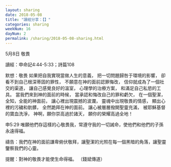```yaml
---
layout: sharing
date: 2018-05-08
title: "讀經分享：【】"
categories: sharing
weekNum: 16
dayNum: 2
permalink: /sharing/2018-05-08-sharing.html
---
```


5月8日 敬畏

讀經：申命記4:44-5:33；詩篇108

默想：敬畏
如果把自我實現當做人生的意義，
把一切問題歸咎于環境的影響，
卻看不到自己根深蒂固的罪性，
不願意在神的面前認罪悔改，
信仰就成為了一個社交的渠道，
讓自己感覺良好的溫室，
心理學的治療方案，
和滿足自己私慾的工具。
當我們來到神的面前的時候，
當承認和悔改自己的罪和虧欠，
在一個聖潔，全知，全能的神面前，
讓心裡出現震撼的波瀾，
靈魂中出現敬畏的情感，
顯出心裡的污穢和骯髒，
全然跪拜在神的面前。
讓心被層層撥開聖靈充滿，
被耶穌基督的寶血洗淨，
神啊，願你崇高過於諸天，
願你的榮耀高過全地！

申5:29 唯願他們存這樣的心敬畏我，常遵守我的一切誡命，使他們和他們的子孫永遠得福。

禱告：我們在神的面前謙卑俯伏敬拜，讓聖潔的光照在每一個黑暗的角落，讓聖靈鑒察我們的心靈。

提醒：對神的敬畏才能使生命得福。
（錢斌傳道）
